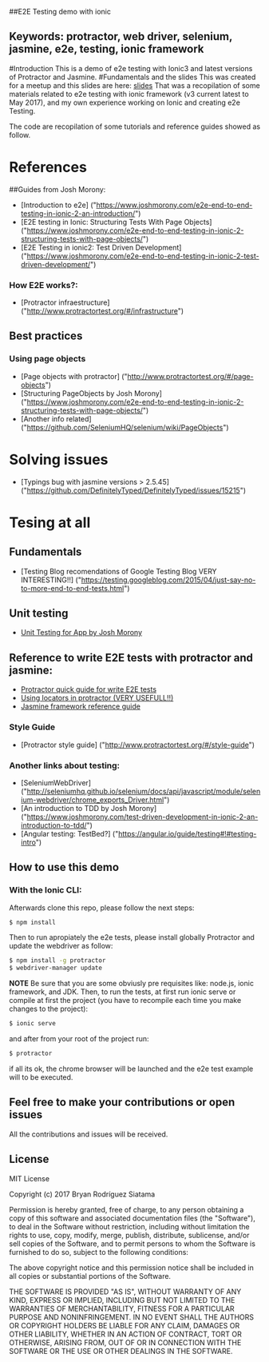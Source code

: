 ##E2E Testing demo with ionic 

## **Keywords:** protractor, web driver, selenium, jasmine, e2e, testing, ionic framework
#Introduction
This is a demo of e2e testing with Ionic3 and latest versions of Protractor and Jasmine. 
#Fundamentals and the slides
This was created for a meetup and this slides are here: [slides]("http://slides.com/bryanrodriguezsiatama/e2e-testing-ionic")
That was a recopilation of some materials related to e2e testing with ionic framework (v3 current latest to May 2017), and my own experience working on Ionic and creating e2e Testing.

The code are recopilation of some tutorials and reference guides showed as follow.

# References 
##Guides from Josh Morony:

* [Introduction to e2e] ("https://www.joshmorony.com/e2e-end-to-end-testing-in-ionic-2-an-introduction/")
* [E2E testing in Ionic: Structuring Tests With Page Objects] ("https://www.joshmorony.com/e2e-end-to-end-testing-in-ionic-2-structuring-tests-with-page-objects/")
* [E2E Testing in ionic2: Test Driven Development] ("https://www.joshmorony.com/e2e-end-to-end-testing-in-ionic-2-test-driven-development/")
### How E2E works?:
* [Protractor infraestructure] ("http://www.protractortest.org/#/infrastructure")


## Best practices
### Using page objects
* [Page objects with protractor] ("http://www.protractortest.org/#/page-objects")
* [Structuring PageObjects by Josh Morony] ("https://www.joshmorony.com/e2e-end-to-end-testing-in-ionic-2-structuring-tests-with-page-objects/")
* [Another info related] ("https://github.com/SeleniumHQ/selenium/wiki/PageObjects")

# Solving issues
* [Typings bug with jasmine versions > 2.5.45] ("https://github.com/DefinitelyTyped/DefinitelyTyped/issues/15215")

# Tesing at all
## Fundamentals
* [Testing Blog recomendations of Google Testing Blog VERY INTERESTING!!] ("https://testing.googleblog.com/2015/04/just-say-no-to-more-end-to-end-tests.html")
## Unit testing
* [Unit Testing for App by Josh Morony]("https://www.joshmorony.com/how-to-unit-test-an-ionic-2-application/")

## Reference to write E2E tests with protractor and jasmine:
* [Protractor quick guide for write E2E tests]("http://www.protractortest.org/#/tutorial")
* [Using locators in protractor (VERY USEFULL!!)]("http://www.protractortest.org/#/locators")
* [Jasmine framework reference guide]("https://jasmine.github.io/2.5/introduction.html") 

### Style Guide
* [Protractor style guide] ("http://www.protractortest.org/#/style-guide")

### Another links about testing:
* [SeleniumWebDriver] ("http://seleniumhq.github.io/selenium/docs/api/javascript/module/selenium-webdriver/chrome_exports_Driver.html")
* [An introduction to TDD by Josh Morony] ("https://www.joshmorony.com/test-driven-development-in-ionic-2-an-introduction-to-tdd/")
* [Angular testing: TestBed?] ("https://angular.io/guide/testing#!#testing-intro")

## How to use this demo

### With the Ionic CLI:

Afterwards clone this repo, please follow the next steps:

```bash
$ npm install
```
Then to run apropiately the e2e tests, please install globally Protractor and update the webdriver as follow:
```bash
$ npm install -g protractor
$ webdriver-manager update
```
**NOTE** Be sure that you are some obviusly pre requisites like: node.js, ionic framework, and JDK. 
Then, to run the tests, at first run ionic serve or compile at first the project (you have to recompile each time you make changes to the project):
```bash
$ ionic serve
```
and after from your root of the project run:
```bash
$ protractor
```
if all its ok, the chrome browser will be launched and the e2e test example will to be executed.

## Feel free to make your contributions or open issues
All the contributions and issues will be received.

## License
MIT License

Copyright (c) 2017 Bryan Rodríguez Siatama

Permission is hereby granted, free of charge, to any person obtaining a copy
of this software and associated documentation files (the "Software"), to deal
in the Software without restriction, including without limitation the rights
to use, copy, modify, merge, publish, distribute, sublicense, and/or sell
copies of the Software, and to permit persons to whom the Software is
furnished to do so, subject to the following conditions:

The above copyright notice and this permission notice shall be included in all
copies or substantial portions of the Software.

THE SOFTWARE IS PROVIDED "AS IS", WITHOUT WARRANTY OF ANY KIND, EXPRESS OR
IMPLIED, INCLUDING BUT NOT LIMITED TO THE WARRANTIES OF MERCHANTABILITY,
FITNESS FOR A PARTICULAR PURPOSE AND NONINFRINGEMENT. IN NO EVENT SHALL THE
AUTHORS OR COPYRIGHT HOLDERS BE LIABLE FOR ANY CLAIM, DAMAGES OR OTHER
LIABILITY, WHETHER IN AN ACTION OF CONTRACT, TORT OR OTHERWISE, ARISING FROM,
OUT OF OR IN CONNECTION WITH THE SOFTWARE OR THE USE OR OTHER DEALINGS IN THE
SOFTWARE.

